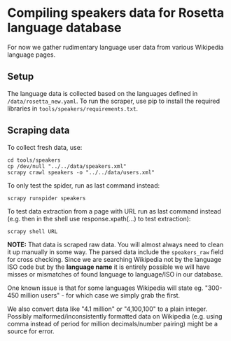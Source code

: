 # Compiling speakers data for Rosetta language database

For now we gather rudimentary language user data from various Wikipedia 
language pages.

## Setup

The language data is collected based on the languages defined in 
`/data/rosetta_new.yaml`. To run the scraper, use pip to install the required
libraries in `tools/speakers/requirements.txt`. 

## Scraping data

To collect fresh data, use:

```
cd tools/speakers
cp /dev/null "../../data/speakers.xml"
scrapy crawl speakers -o "../../data/users.xml"
```

To only test the spider, run as last command instead:

```
scrapy runspider speakers
```

To test data extraction from a page with URL run as last command instead (e.g. then in the shell use response.xpath(...) to test extraction):

```
scrapy shell URL
```

**NOTE:** That data is scraped raw data. You will almost always need to clean
it up manually in some way. The parsed data include the `speakers_raw` field 
for cross checking. Since we are searching Wikipedia not by the language ISO
code but by the **language name** it is entirely possible we will have misses
or mismatches of found language to language/ISO in our database.

One known issue is that for some languages Wikipedia will state eg. "300-450 
million users" - for which case we simply grab the first.

We also convert data like "4.1 million" or "4,100,100" to a plain integer.
Possibly malformed/inconsistently formatted data on Wikipedia (e.g. using comma
instead of period for million decimals/number pairing) might be a source for 
error.